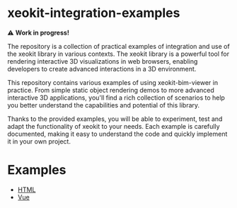 # xeokit-integration-examples

⚠️ **Work in progress!**

The repository is a collection of practical examples of integration and use of the xeokit library in various contexts. The xeokit library is a powerful tool for rendering interactive 3D visualizations in web browsers, enabling developers to create advanced interactions in a 3D environment.

This repository contains various examples of using xeokit-bim-viewer in practice. From simple static object rendering demos to more advanced interactive 3D applications, you'll find a rich collection of scenarios to help you better understand the capabilities and potential of this library.

Thanks to the provided examples, you will be able to experiment, test and adapt the functionality of xeokit to your needs. Each example is carefully documented, making it easy to understand the code and quickly implement it in your own project.

# Examples

- [HTML](./apps/html/README.md)
- [Vue](./apps/vue/README.md)
